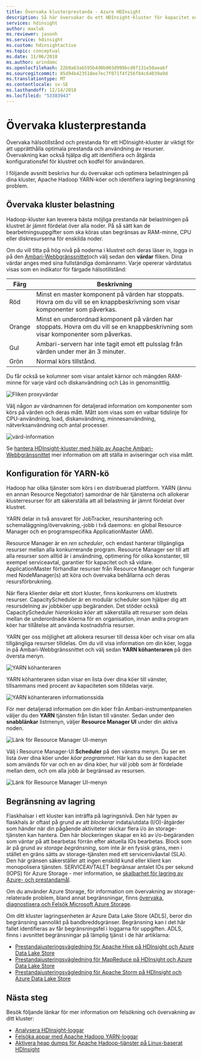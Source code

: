 ```yaml
---
title: Övervaka klusterprestanda - Azure HDInsight
description: Så här övervakar du ett HDInsight-kluster för kapacitet och prestanda.
services: hdinsight
author: maxluk
ms.reviewer: jasonh
ms.service: hdinsight
ms.custom: hdinsightactive
ms.topic: conceptual
ms.date: 11/06/2018
ms.author: arindamc
ms.openlocfilehash: 22b9a63ab595b4d0b003d999bcd0f131e50aeabf
ms.sourcegitcommit: 85d94b423518ee7ec7f071f4f256f84c64039a9d
ms.translationtype: MT
ms.contentlocale: sv-SE
ms.lasthandoff: 12/14/2018
ms.locfileid: "53383943"
---
```

# <a name="monitor-cluster-performance"></a>Övervaka klusterprestanda

Övervaka hälsotillstånd och prestanda för ett HDInsight-kluster är viktigt för att upprätthålla optimala prestanda och användning av resurser. Övervakning kan också hjälpa dig att identifiera och åtgärda konfigurationsfel för klustret och kodfel för användaren.

I följande avsnitt beskrivs hur du övervakar och optimera belastningen på dina kluster, Apache Hadoop YARN-köer och identifiera lagring begränsning problem.

## <a name="monitor-cluster-load"></a>Övervaka kluster belastning

Hadoop-kluster kan leverera bästa möjliga prestanda när belastningen på klustret är jämnt fördelat över alla noder. På så sätt kan de bearbetningsuppgifter som ska köras utan begränsas av RAM-minne, CPU eller diskresurserna för enskilda noder.

Om du vill titta på hög nivå på noderna i klustret och deras läser in, logga in på den [Ambari-Webbgränssnittet](hdinsight-hadoop-manage-ambari.md)och välj sedan den **värdar** fliken. Dina värdar anges med sina fullständiga domännamn. Varje opererar värdstatus visas som en indikator för färgade hälsotillstånd:

| Färg | Beskrivning |
| --- | --- |
| Röd | Minst en master komponent på värden har stoppats. Hovra om du vill se en knappbeskrivning som visar komponenter som påverkas. |
| Orange | Minst en underordnad komponent på värden har stoppats. Hovra om du vill se en knappbeskrivning som visar komponenter som påverkas. |
| Gul | Ambari-servern har inte tagit emot ett pulsslag från värden under mer än 3 minuter. |
| Grön | Normal körs tillstånd. |

Du får också se kolumner som visar antalet kärnor och mängden RAM-minne för varje värd och diskanvändning och Läs in genomsnittlig.

![Fliken proxyvärdar](./media/hdinsight-key-scenarios-to-monitor/hosts-tab.png)

Välj någon av värdnamnen för detaljerad information om komponenter som körs på värden och deras mått. Mått som visas som en valbar tidslinje för CPU-användning, load, diskanvändning, minnesanvändning, nätverksanvändning och antal processer.

![värd-information](./media/hdinsight-key-scenarios-to-monitor/host-details.png)

Se [hantera HDInsight-kluster med hjälp av Apache Ambari-Webbgränssnittet](hdinsight-hadoop-manage-ambari.md) mer information om att ställa in aviseringar och visa mått.

## <a name="yarn-queue-configuration"></a>Konfiguration för YARN-kö

Hadoop har olika tjänster som körs i en distribuerad plattform. YARN (ännu en annan Resource Negotiator) samordnar de här tjänsterna och allokerar klusterresurser för att säkerställa att all belastning är jämnt fördelat över klustret.

YARN delar in två ansvaret för JobTracker, resurshantering och schemaläggning/övervakning,-jobb i två daemons: en global Resource Manager och en programspecifika ApplicationMaster (AM).

Resource Manager är en *ren scheduler*, och endast hanterar tillgängliga resurser mellan alla konkurrerande program. Resource Manager ser till att alla resurser som alltid är i användning, optimering för olika konstanter, till exempel serviceavtal, garantier för kapacitet och så vidare. ApplicationMaster förhandlar resurser från Resource Manager och fungerar med NodeManager(s) att köra och övervaka behållarna och deras resursförbrukning.

När flera klienter delar ett stort kluster, finns konkurrens om klustrets resurser. CapacityScheduler är en modulär scheduler som hjälper dig att resursdelning av jobbköer upp begäranden. Det stöder också CapacityScheduler *hierarkiska köer* att säkerställa att resurser som delas mellan de underordnade köerna för en organisation, innan andra program köer har tillåtelse att använda kostnadsfria resurser.

YARN ger oss möjlighet att allokera resurser till dessa köer och visar om alla tillgängliga resurser tilldelas. Om du vill visa information om din köer, logga in på Ambari-Webbgränssnittet och välj sedan **YARN köhanteraren** på den översta menyn.

![YARN köhanteraren](./media/hdinsight-key-scenarios-to-monitor/yarn-queue-manager.png)

YARN köhanteraren sidan visar en lista över dina köer till vänster, tillsammans med procent av kapaciteten som tilldelas varje.

![YARN köhanteraren informationssida](./media/hdinsight-key-scenarios-to-monitor/yarn-queue-manager-details.png)

För mer detaljerad information om din köer från Ambari-instrumentpanelen väljer du den **YARN** tjänsten från listan till vänster. Sedan under den **snabblänkar** listmenyn, väljer **Resource Manager UI** under din aktiva noden.

![Länk för Resource Manager UI-menyn](./media/hdinsight-key-scenarios-to-monitor/resource-manager-ui-menu.png)

Välj i Resource Manager-UI **Scheduler** på den vänstra menyn. Du ser en lista över dina köer under *köar programmet*. Här kan du se den kapacitet som används för var och en av dina köer, hur väl jobb som är fördelade mellan dem, och om alla jobb är begränsad av resursen.

![Länk för Resource Manager UI-menyn](./media/hdinsight-key-scenarios-to-monitor/resource-manager-ui.png)

## <a name="storage-throttling"></a>Begränsning av lagring

Flaskhalsar i ett kluster kan inträffa på lagringsnivå. Den här typen av flaskhals är oftast på grund av att *blockerar* indata/utdata (I/O)-åtgärder som händer när din pågående aktiviteter skickar flera i/o än storage-tjänsten kan hantera. Den här blockeringen skapar en kö av i/o-begäranden som väntar på att bearbetas förrän efter aktuella IOs bearbetas. Block som är på grund av *storage begränsning*, som inte är en fysisk gräns, men i stället en gräns sätts av storage-tjänsten med ett servicenivåavtal (SLA). Den här gränsen säkerställer att ingen enskild kund eller klient kan monopolisera tjänsten. SERVICEAVTALET begränsar antalet IOs per sekund (IOPS) för Azure Storage - mer information, se [skalbarhet för lagring av Azure- och prestandamål](https://docs.microsoft.com/azure/storage/storage-scalability-targets).

Om du använder Azure Storage, för information om övervakning av storage-relaterade problem, bland annat begränsningar, finns [övervaka, diagnostisera och Felsök Microsoft Azure Storage](https://docs.microsoft.com/azure/storage/storage-monitoring-diagnosing-troubleshooting).

Om ditt kluster lagringsenheten är Azure Data Lake Store (ADLS), beror din begränsning sannolikt på bandbreddsgränser. Begränsning kan i det här fallet identifieras av får begränsningsfel i loggarna för uppgiften. ADLS, finns i avsnittet begränsningar på lämplig tjänst i de här artiklarna:

* [Prestandajusteringsvägledning för Apache Hive på HDInsight och Azure Data Lake Store](../data-lake-store/data-lake-store-performance-tuning-hive.md)
* [Prestandajusteringsvägledning för MapReduce på HDInsight och Azure Data Lake Store](../data-lake-store/data-lake-store-performance-tuning-mapreduce.md)
* [Prestandajusteringsvägledning för Apache Storm på HDInsight och Azure Data Lake Store](../data-lake-store/data-lake-store-performance-tuning-storm.md)

## <a name="next-steps"></a>Nästa steg

Besök följande länkar för mer information om felsökning och övervakning av ditt kluster:

* [Analysera HDInsight-loggar](hdinsight-debug-jobs.md)
* [Felsöka appar med Apache Hadoop YARN-loggar](hdinsight-hadoop-access-yarn-app-logs-linux.md)
* [Aktivera heap dumps för Apache Hadoop-tjänster på Linux-baserat HDInsight](hdinsight-hadoop-collect-debug-heap-dump-linux.md)
